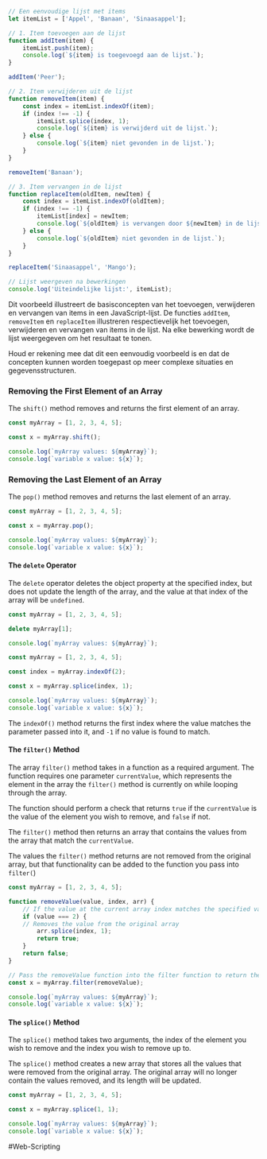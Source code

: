 ````javascript
// Een eenvoudige lijst met items
let itemList = ['Appel', 'Banaan', 'Sinaasappel'];

// 1. Item toevoegen aan de lijst
function addItem(item) {
    itemList.push(item);
    console.log(`${item} is toegevoegd aan de lijst.`);
}

addItem('Peer');

// 2. Item verwijderen uit de lijst
function removeItem(item) {
    const index = itemList.indexOf(item);
    if (index !== -1) {
        itemList.splice(index, 1);
        console.log(`${item} is verwijderd uit de lijst.`);
    } else {
        console.log(`${item} niet gevonden in de lijst.`);
    }
}

removeItem('Banaan');

// 3. Item vervangen in de lijst
function replaceItem(oldItem, newItem) {
    const index = itemList.indexOf(oldItem);
    if (index !== -1) {
        itemList[index] = newItem;
        console.log(`${oldItem} is vervangen door ${newItem} in de lijst.`);
    } else {
        console.log(`${oldItem} niet gevonden in de lijst.`);
    }
}

replaceItem('Sinaasappel', 'Mango');

// Lijst weergeven na bewerkingen
console.log('Uiteindelijke lijst:', itemList);

`````

Dit voorbeeld illustreert de basisconcepten van het toevoegen, verwijderen en vervangen van items in een JavaScript-lijst. De functies `addItem`, `removeItem` en `replaceItem` illustreren respectievelijk het toevoegen, verwijderen en vervangen van items in de lijst. Na elke bewerking wordt de lijst weergegeven om het resultaat te tonen.

Houd er rekening mee dat dit een eenvoudig voorbeeld is en dat de concepten kunnen worden toegepast op meer complexe situaties en gegevensstructuren.
### Removing the First Element of an Array

The `shift()` method removes and returns the first element of an array.
````javascript
const myArray = [1, 2, 3, 4, 5];

const x = myArray.shift();

console.log(`myArray values: ${myArray}`);
console.log(`variable x value: ${x}`);
`````

### Removing the Last Element of an Array

The `pop()` method removes and returns the last element of an array.
````javascript
const myArray = [1, 2, 3, 4, 5];

const x = myArray.pop();

console.log(`myArray values: ${myArray}`);
console.log(`variable x value: ${x}`);
`````
#### The `delete` Operator

The `delete` operator deletes the object property at the specified index, but does not update the length of the array, and the value at that index of the array will be `undefined`.
````javascript
const myArray = [1, 2, 3, 4, 5];

delete myArray[1];

console.log(`myArray values: ${myArray}`);
`````

```javascript
const myArray = [1, 2, 3, 4, 5];

const index = myArray.indexOf(2);

const x = myArray.splice(index, 1);

console.log(`myArray values: ${myArray}`);
console.log(`variable x value: ${x}`);
```

The `indexOf()` method returns the first index where the value matches the parameter passed into it, and `-1` if no value is found to match.

#### The `filter()` Method

The array `filter()` method takes in a function as a required argument. The function requires one parameter `currentValue`, which represents the element in the array the `filter()` method is currently on while looping through the array.

The function should perform a check that returns `true` if the `currentValue` is the value of the element you wish to remove, and `false` if not.

The `filter()` method then returns an array that contains the values from the array that match the `currentValue`.

The values the `filter()` method returns are not removed from the original array, but that functionality can be added to the function you pass into `filter(`)

```javascript
const myArray = [1, 2, 3, 4, 5];

function removeValue(value, index, arr) {
    // If the value at the current array index matches the specified value (2)
    if (value === 2) {
    // Removes the value from the original array
        arr.splice(index, 1);
        return true;
    }
    return false;
}

// Pass the removeValue function into the filter function to return the specified value
const x = myArray.filter(removeValue);

console.log(`myArray values: ${myArray}`);
console.log(`variable x value: ${x}`);
```

#### The `splice()` Method

The `splice()` method takes two arguments, the index of the element you wish to remove and the index you wish to remove up to.

The `splice()` method creates a new array that stores all the values that were removed from the original array. The original array will no longer contain the values removed, and its length will be updated.
```javascript
const myArray = [1, 2, 3, 4, 5];

const x = myArray.splice(1, 1);

console.log(`myArray values: ${myArray}`);
console.log(`variable x value: ${x}`);
```

#Web-Scripting